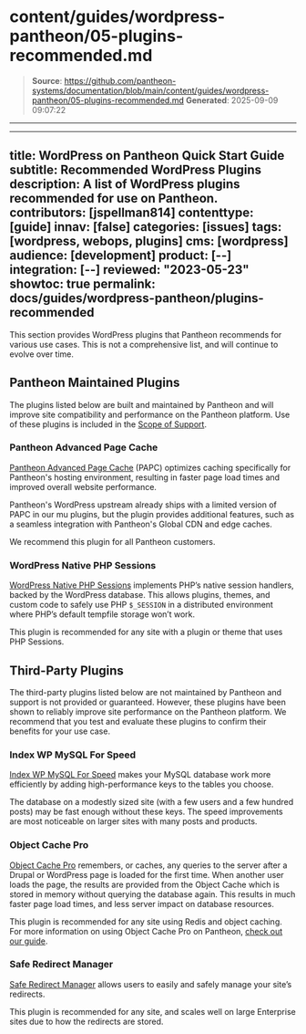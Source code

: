 # content/guides/wordpress-pantheon/05-plugins-recommended.md

> **Source**: https://github.com/pantheon-systems/documentation/blob/main/content/guides/wordpress-pantheon/05-plugins-recommended.md
> **Generated**: 2025-09-09 09:07:22

---

---
title: WordPress on Pantheon Quick Start Guide
subtitle: Recommended WordPress Plugins
description: A list of WordPress plugins recommended for use on Pantheon.
contributors: [jspellman814]
contenttype: [guide]
innav: [false]
categories: [issues]
tags: [wordpress, webops, plugins]
cms: [wordpress]
audience: [development]
product: [--]
integration: [--]
reviewed: "2023-05-23"
showtoc: true
permalink: docs/guides/wordpress-pantheon/plugins-recommended
---

This section provides WordPress plugins that Pantheon recommends for various use cases. This is not a comprehensive list, and will continue to evolve over time.

## Pantheon Maintained Plugins

The plugins listed below are built and maintained by Pantheon and will improve site compatibility and performance on the Pantheon platform. Use of these plugins is included in the [Scope of Support](/guides/support/).

### Pantheon Advanced Page Cache

<ReviewDate date="2023-05-23" />

[Pantheon Advanced Page Cache](https://wordpress.org/plugins/pantheon-advanced-page-cache/) (PAPC) optimizes caching specifically for Pantheon's hosting environment, resulting in faster page load times and improved overall website performance.

Pantheon's WordPress upstream already ships with a limited version of PAPC in our mu plugins, but the plugin provides additional features, such as a seamless integration with Pantheon's Global CDN and edge caches.

We recommend this plugin for all Pantheon customers.

### WordPress Native PHP Sessions

<ReviewDate date="2023-05-23" />

[WordPress Native PHP Sessions](https://wordpress.org/plugins/wp-native-php-sessions/) implements PHP’s native session handlers, backed by the WordPress database. This allows plugins, themes, and custom code to safely use PHP `$_SESSION` in a distributed environment where PHP’s default tempfile storage won’t work.

This plugin is recommended for any site with a plugin or theme that uses PHP Sessions.

## Third-Party Plugins

The third-party plugins listed below are not maintained by Pantheon and support is not provided or guaranteed. However, these plugins have been shown to reliably improve site performance on the Pantheon platform. We recommend that you test and evaluate these plugins to confirm their benefits for your use case.

### Index WP MySQL For Speed

<ReviewDate date="2023-05-23" />

[Index WP MySQL For Speed](https://wordpress.org/plugins/index-wp-mysql-for-speed/) makes your MySQL database work more efficiently by adding high-performance keys to the tables you choose.

The database on a modestly sized site (with a few users and a few hundred posts) may be fast enough without these keys. The speed improvements are most noticeable on larger sites with many posts and products.


### Object Cache Pro

<ReviewDate date="2023-05-23" />

[Object Cache Pro](https://objectcache.pro/) remembers, or caches, any queries to the server after a Drupal or WordPress page is loaded for the first time. When another user loads the page, the results are provided from the Object Cache which is stored in memory without querying the database again. This results in much faster page load times, and less server impact on database resources.

This plugin is recommended for any site using Redis and object caching. For more information on using Object Cache Pro on Pantheon, [check out our guide](https://docs.pantheon.io/guides/object-cache-pro/).

### Safe Redirect Manager

<ReviewDate date="2023-05-23" />

[Safe Redirect Manager](https://wordpress.org/plugins/safe-redirect-manager/) allows users to easily and safely manage your site’s redirects.

This plugin is recommended for any site, and scales well on large Enterprise sites due to how the redirects are stored.